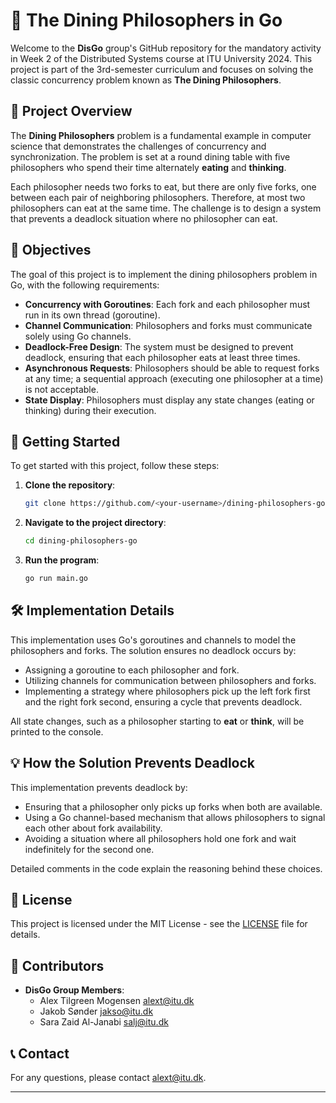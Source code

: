 # 🥢 The Dining Philosophers in Go

Welcome to the **DisGo** group's GitHub repository for the mandatory activity in Week 2 of the Distributed Systems course at ITU University 2024. This project is part of the 3rd-semester curriculum and focuses on solving the classic concurrency problem known as **The Dining Philosophers**.

## 📘 Project Overview

The **Dining Philosophers** problem is a fundamental example in computer science that demonstrates the challenges of concurrency and synchronization. The problem is set at a round dining table with five philosophers who spend their time alternately **eating** and **thinking**.

Each philosopher needs two forks to eat, but there are only five forks, one between each pair of neighboring philosophers. Therefore, at most two philosophers can eat at the same time. The challenge is to design a system that prevents a deadlock situation where no philosopher can eat.

## 🎯 Objectives

The goal of this project is to implement the dining philosophers problem in Go, with the following requirements:

- **Concurrency with Goroutines**: Each fork and each philosopher must run in its own thread (goroutine).
- **Channel Communication**: Philosophers and forks must communicate solely using Go channels.
- **Deadlock-Free Design**: The system must be designed to prevent deadlock, ensuring that each philosopher eats at least three times.
- **Asynchronous Requests**: Philosophers should be able to request forks at any time; a sequential approach (executing one philosopher at a time) is not acceptable.
- **State Display**: Philosophers must display any state changes (eating or thinking) during their execution.

## 🚀 Getting Started

To get started with this project, follow these steps:

1. **Clone the repository**:
    ```bash
    git clone https://github.com/<your-username>/dining-philosophers-go.git
    ```
2. **Navigate to the project directory**:
    ```bash
    cd dining-philosophers-go
    ```
3. **Run the program**:
    ```bash
    go run main.go
    ```

## 🛠️ Implementation Details

This implementation uses Go's goroutines and channels to model the philosophers and forks. The solution ensures no deadlock occurs by:

- Assigning a goroutine to each philosopher and fork.
- Utilizing channels for communication between philosophers and forks.
- Implementing a strategy where philosophers pick up the left fork first and the right fork second, ensuring a cycle that prevents deadlock.

All state changes, such as a philosopher starting to **eat** or **think**, will be printed to the console.

## 💡 How the Solution Prevents Deadlock

This implementation prevents deadlock by:

- Ensuring that a philosopher only picks up forks when both are available.
- Using a Go channel-based mechanism that allows philosophers to signal each other about fork availability.
- Avoiding a situation where all philosophers hold one fork and wait indefinitely for the second one.

Detailed comments in the code explain the reasoning behind these choices.

## 📄 License

This project is licensed under the MIT License - see the [LICENSE](LICENSE) file for details.

## 👥 Contributors

- **DisGo Group Members**:
  - Alex Tilgreen Mogensen <alext@itu.dk>
  - Jakob Sønder <jakso@itu.dk>
  - Sara Zaid Al-Janabi <salj@itu.dk>

## 📞 Contact

For any questions, please contact [alext@itu.dk](mailto:your-email@example.com).

---

